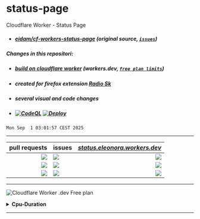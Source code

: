 # status-page
Cloudflare Worker - Status Page
- ##### *[eidam/cf-workers-status-page](https://github.com/eidam/cf-workers-status-page)* (original source, [`issues`](https://github.com/eidam/cf-workers-status-page/issues))
##### Changes in this repositori:
- ##### *[build on cloudflare worker](https://workers.cloudflare.com/)* (workers.dev, [`free plan limits`](https://developers.cloudflare.com/workers/platform/limits/#worker-limits))
- ##### created for firefox extension *[Radio Sk](https://addons.mozilla.org/en-US/firefox/addon/radio-sk/)*
- ##### several visual and code changes
- ##### [![CodeQL](https://github.com/milankomaj/status-page/actions/workflows/codeql-analysis.yml/badge.svg)](https://github.com/milankomaj/status-page/actions/workflows/codeql-analysis.yml) [![Deploy](https://github.com/milankomaj/status-page/actions/workflows/deploy.yml/badge.svg)](https://github.com/milankomaj/status-page/actions/workflows/deploy.yml)

```
Mon Sep  1 03:01:57 CEST 2025
```

---
**pull requests** | **issues** | *[status.eleonora.workers.dev](https://status.eleonora.workers.dev/)*
---: | :--- | ---:
![](https://dev-badge.eleonora.workers.dev/github/PR/milankomaj/status-page?icon=github&style=flat&scale=1) | ![](https://dev-badge.eleonora.workers.dev/github/issues/milankomaj/status-page?icon=github&style=flat&scale=1)  |![](https://dev-badge.eleonora.workers.dev/metrics/requests/status/1?icon=cloudflare&style=flat&scale=1)
![](https://dev-badge.eleonora.workers.dev/github/open-PR/milankomaj/status-page?icon=github&style=flat&scale=1) | ![](https://dev-badge.eleonora.workers.dev/github/open-issues/milankomaj/status-page?icon=github&style=flat&scale=1)  |![](https://dev-badge.eleonora.workers.dev/metrics/subrequests/status/1?icon=cloudflare&style=flat&scale=1)
![](https://dev-badge.eleonora.workers.dev/github/closed-PR/milankomaj/status-page?icon=github&style=flat&scale=1) | ![](https://dev-badge.eleonora.workers.dev/github/closed-issues/milankomaj/status-page?icon=github&style=flat&scale=1)  |![](https://dev-badge.eleonora.workers.dev/metrics/errors/status/1?icon=cloudflare&style=flat&scale=1)

---

![](https://dev-badge.eleonora.workers.dev/metrics/status/status/1?icon=cloudflare&style=flat&scale=2  "Cloudflare Worker .dev Free plan")

<details><summary><strong>Cpu-Duration</strong></summary>

**Cpu:** | **Duration:**
:--- | :---
![](https://dev-badge.eleonora.workers.dev/metrics/cpuTimeP50/status/1?icon=cloudflare&style=flat&scale=1.5)  |![](https://dev-badge.eleonora.workers.dev/metrics/durationP50/status/1?icon=cloudflare&style=flat&scale=1.5)
![](https://dev-badge.eleonora.workers.dev/metrics/cpuTimeP75/status/1?icon=cloudflare&style=flat&scale=1.5)  |![](https://dev-badge.eleonora.workers.dev/metrics/durationP75/status/1?icon=cloudflare&style=flat&scale=1.5)
![](https://dev-badge.eleonora.workers.dev/metrics/cpuTimeP99/status/1?icon=cloudflare&style=flat&scale=1.5)  |![](https://dev-badge.eleonora.workers.dev/metrics/durationP99/status/1?icon=cloudflare&style=flat&scale=1.5)
![](https://dev-badge.eleonora.workers.dev/metrics/cpuTimeP999/status/1?icon=cloudflare&style=flat&scale=1.5)  |![](https://dev-badge.eleonora.workers.dev/metrics/durationP999/status/1?icon=cloudflare&style=flat&scale=1.5)
</details>

---
